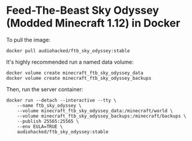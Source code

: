 # Feed-The-Beast Sky Odyssey (Modded Minecraft 1.12) in Docker
To pull the image:
```
docker pull audiohacked/ftb_sky_odyssey:stable
```

It's highly recommended run a named data volume:
```
docker volume create minecraft_ftb_sky_odyssey_data
docker volume create minecraft_ftb_sky_odyssey_backups
```

Then, run the server container:
```
docker run --detach --interactive --tty \
    --name ftb_sky_odyssey \
    --volume minecraft_ftb_sky_odyssey_data:/minecraft/world \
    --volume minecraft_ftb_sky_odyssey_backups:/minecraft/backups \
    --publish 25565:25565 \
    --env EULA=TRUE \
    audiohacked/ftb_sky_odyssey:stable
```
